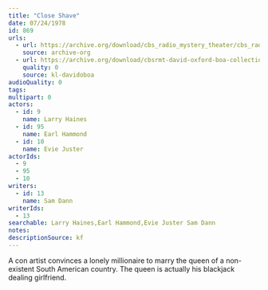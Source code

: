 ```yaml
---
title: "Close Shave"
date: 07/24/1978
id: 869
urls: 
  - url: https://archive.org/download/cbs_radio_mystery_theater/cbs_radio_mystery_theater-0851-0900.zip/cbs_radio_mystery_theater-0851-0900%2Fcbsrmt_0869_close_shave.mp3
    source: archive-org
  - url: https://archive.org/download/cbsrmt-david-oxford-boa-collection/CBSRMT-780724-0869-Close-Shave-(128-48)_WBBM-JE-{BoA}.mp3
    quality: 0
    source: kl-davidoboa
audioQuality: 0
tags: 
multipart: 0
actors:  
  - id: 9
    name: Larry Haines  
  - id: 95
    name: Earl Hammond  
  - id: 10
    name: Evie Juster
actorIds:  
  - 9  
  - 95  
  - 10
writers:  
  - id: 13
    name: Sam Dann
writerIds:  
  - 13
searchable: Larry Haines,Earl Hammond,Evie Juster Sam Dann
notes: 
descriptionSource: kf
---
```

A con artist convinces a lonely millionaire to marry the queen of a non-existent South American country. The queen is actually his blackjack dealing girlfriend.